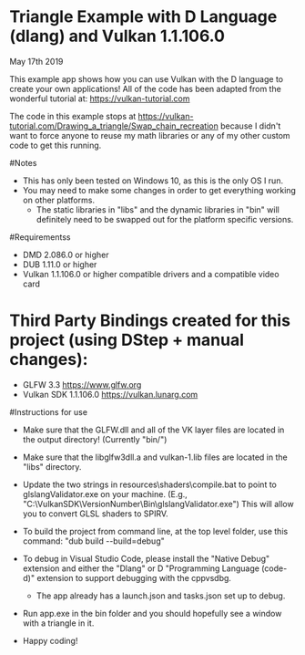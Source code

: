 # Triangle Example with D Language (dlang) and Vulkan 1.1.106.0
May 17th 2019

This example app shows how you can use Vulkan with the D language to create your own applications!
All of the code has been adapted from the wonderful tutorial at: https://vulkan-tutorial.com

The code in this example stops at https://vulkan-tutorial.com/Drawing_a_triangle/Swap_chain_recreation because I didn't want to force anyone to reuse my math libraries or any of my other custom code to get this running.

#Notes
* This has only been tested on Windows 10, as this is the only OS I run. 
* You may need to make some changes in order to get everything working on other platforms. 
    * The static libraries in "libs" and the dynamic libraries in "bin" will definitely need to be swapped out for the platform specific versions.

#Requirementss
* DMD 2.086.0 or higher
* DUB 1.11.0 or higher
* Vulkan 1.1.106.0 or higher compatible drivers and a compatible video card

# Third Party Bindings created for this project (using DStep + manual changes):
* GLFW 3.3 https://www.glfw.org
* Vulkan SDK 1.1.106.0 https://vulkan.lunarg.com

#Instructions for use
* Make sure that the GLFW.dll and all of the VK layer files are located in the output directory! (Currently "bin/")
* Make sure that the libglfw3dll.a and vulkan-1.lib files are located in the "libs" directory.
* Update the two strings in resources\shaders\compile.bat to point to glslangValidator.exe on your machine. (E.g., "C:\VulkanSDK\VersionNumber\Bin\glslangValidator.exe") This will allow you to convert GLSL shaders to SPIRV.

* To build the project from command line, at the top level folder, use this command: "dub build --build=debug"
* To debug in Visual Studio Code, please install the "Native Debug" extension and either the "Dlang" or D "Programming Language (code-d)" extension to support debugging with the cppvsdbg.
    * The app already has a launch.json and tasks.json set up to debug.
* Run app.exe in the bin folder and you should hopefully see a window with a triangle in it.
* Happy coding!
